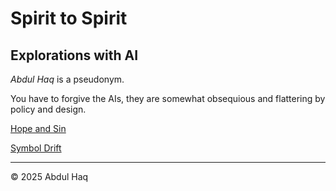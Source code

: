 # Spirit to Spirit
## Explorations with AI
*Abdul Haq* is a pseudonym.

You have to forgive the AIs, they are somewhat obsequious and flattering by policy and design.

[Hope and Sin](https://spirit-to-spirit.github.io/Hope-and-Sin/)

[Symbol Drift](https://spirit-to-spirit.github.io/Symbol-Drift/)

---
© 2025 Abdul Haq
